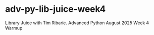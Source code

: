 # adv-py-lib-juice-week4
Library Juice with Tim Ribaric. Advanced Python August 2025  Week 4 Warmup

